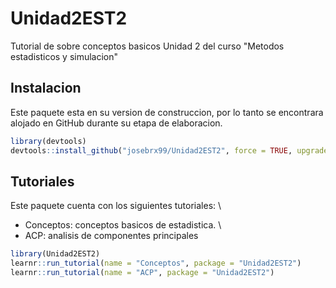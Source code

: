 <!-- README.md is generated from README.Rmd. Please edit that file -->

# Unidad2EST2

<!-- badges: start -->
<!-- badges: end -->

Tutorial de sobre conceptos basicos Unidad 2 del curso "Metodos estadisticos y simulacion"

## Instalacion

Este paquete esta en su version de construccion, por lo tanto se encontrara alojado en GitHub durante su etapa de elaboracion.

``` r
library(devtools)
devtools::install_github("josebrx99/Unidad2EST2", force = TRUE, upgrade = TRUE)
```

## Tutoriales

Este paquete cuenta con los siguientes tutoriales: \\
* Conceptos: conceptos basicos de estadistica. \\
* ACP: analisis de componentes principales

``` r
library(Unidad2EST2)
learnr::run_tutorial(name = "Conceptos", package = "Unidad2EST2")
learnr::run_tutorial(name = "ACP", package = "Unidad2EST2")
```







